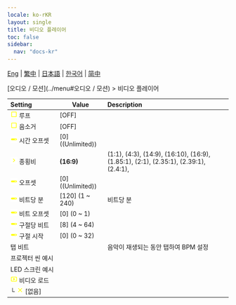 ```yaml
---
locale: ko-rKR
layout: single
title: 비디오 플레이어
toc: false
sidebar:
  nav: "docs-kr"
---
```

[Eng](/dancexr/menu/2025.4/motion/video_player) | [繁中](/tw/dancexr/menu/2025.4/motion/video_player) | [日本語](/jp/dancexr/menu/2025.4/motion/video_player) | [한국어](/kr/dancexr/menu/2025.4/motion/video_player) | [简中](/zh/dancexr/menu/2025.4/motion/video_player)

[오디오 / 모션](../menu#오디오 / 모션) > 비디오 플레이어



| Setting | Value | Description |
| :--- | --- | :--- |
|<nobr><img src="/images/icon/ic_check_off.png" alt="check off icon"/> 루프</nobr>| [OFF] | 
|<nobr><img src="/images/icon/ic_check_off.png" alt="check off icon"/> 음소거</nobr>| [OFF] | 
|<nobr><img src="/images/icon/ic_slider.png" alt="slider icon"/> 시간 오프셋</nobr>| [0] ((Unlimited)) | 
|<nobr><img src="/images/icon/ic_chevron.png" alt="chevron icon"/> 종횡비</nobr>| **(16:9)** | (1:1), (4:3), (14:9), (16:10), (16:9), (1.85:1), (2:1), (2.35:1), (2.39:1), (2.4:1),  |
|<nobr><img src="/images/icon/ic_slider.png" alt="slider icon"/> 오프셋</nobr>| [0] ((Unlimited)) | 
|<nobr><img src="/images/icon/ic_slider.png" alt="slider icon"/> 비트당 분</nobr>| [120] (1 ~ 240) | 비트당 분
|<nobr><img src="/images/icon/ic_slider.png" alt="slider icon"/> 비트 오프셋</nobr>| [0] (0 ~ 1) | 
|<nobr><img src="/images/icon/ic_slider.png" alt="slider icon"/> 구절당 비트</nobr>| [8] (4 ~ 64) | 
|<nobr><img src="/images/icon/ic_slider.png" alt="slider icon"/> 구절 시작</nobr>| [0] (0 ~ 32) | 
|<nobr> 탭 비트</nobr>|| 음악이 재생되는 동안 탭하여 BPM 설정
|<nobr> 프로젝터 씬 예시</nobr>|| 
|<nobr> LED 스크린 예시</nobr>|| 
|<nobr><img src="/images/icon/ic_video.png" alt="video icon"/> 비디오 로드</nobr>|| 
|<nobr>└&nbsp;<img src="/images/icon/ic_close.png" alt="close icon"/> [없음]</nobr>|| 
